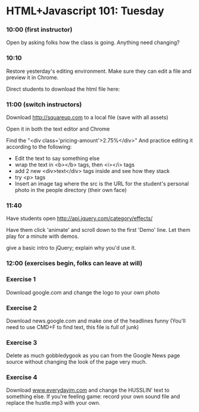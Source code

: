 # HTML+Javascript 101: Tuesday

### 10:00 (first instructor)

Open by asking folks how the class is going. Anything need changing?

### 10:10

Restore yesterday's editing environment. Make sure they can edit a file
and preview it in Chrome.

Direct students to download the html file here:



### 11:00 (switch instructors)

Download http://squareup.com to a local file (save with all assets)

Open it in both the text editor and Chrome

Find the "&lt;div class='pricing-amount'&gt;2.75%&lt;/div&gt;" And practice editing
it according to the following:

* Edit the text to say something else
* wrap the text in &lt;b&gt;&lt;/b&gt; tags, then &lt;i&gt;&lt;/i&gt; tags
* add 2 new &lt;div&gt;text&lt;/div&gt; tags inside and see how they stack
* try &lt;p&gt; tags
* Insert an image tag where the src is the URL for the student's
  personal photo in the people directory (their own face)

### 11:40

Have students open http://api.jquery.com/category/effects/

Have them click 'animate' and scroll down to the first 'Demo' line. Let
them play for a minute with demos.

give a basic intro to jQuery; explain why you'd use it.

### 12:00 (exercises begin, folks can leave at will)

### Exercise 1
Download google.com and change the logo to your own photo
### Exercise 2
Download news.google.com and make one of the headlines funny
(You'll need to use CMD+F to find text, this file is full of junk)
### Exercise 3
Delete as much gobbledygook as you can from the Google News page source
without changing the look of the page very much.
### Exercise 4
Download www.everydayim.com and change the HUSSLIN' text to something else. If
you're feeling game: record your own sound file and replace the
hustle.mp3 with your own.

